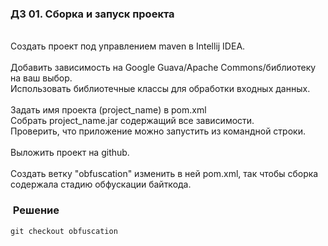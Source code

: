 ### ДЗ 01. Сборка и запуск проекта
<br/>
Создать проект под управлением maven в Intellij IDEA. <br /><br />Добавить зависимость на Google Guava/Apache Commons/библиотеку на ваш выбор.<br />Использовать библиотечные классы для обработки входных данных.<br /><br />Задать имя проекта (project_name) в pom.xml <br />Собрать project_name.jar содержащий все зависимости.<br />Проверить, что приложение можно запустить из командной строки.<br /><br />Выложить проект на github. <br /><br />Создать ветку "obfuscation" изменить в ней pom.xml, так чтобы сборка содержала стадию обфускации байткода.


###  Решение
```
git checkout obfuscation
```     

